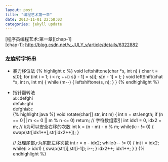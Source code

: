 ```yaml
---
layout: post
title: "编程艺术第一章"
date: 2013-11-01 22:58:03
categories: jekyll update
---
```

[程序员编程艺术:第一章][chap-1]  
[chap-1]: http://blog.csdn.net/v_JULY_v/article/details/6322882
### 左旋转字符串

* 暴力移位法
{% highlight c %}
void leftshiftone(char *s, int n) {
  char t = s[0];
  for (int i = 1; i < n; ++i)
    s[i - 1] = s[i];
  s[n - 1] = t;
}
void leftShift(chat *s, int n, int m) {
  while (m--) {
    leftshiftone(s, n);
  }
}
{% endhighlight %}

* 指针翻转法  
`abc`defghi  
def`abc`ghi  
defghi`abc`  
{% highlight java %}
void rotate(char[] str, int m) {
  int n = str.length;
  if (n == 0 || m <= 0 || m % n <= 0)
    return;
  // 字符数组索引
  int idx1 = 0, idx2 = m;
  // k为可以安全右移的次数
  int k = (n - m) - n % m;
  while(k-- != 0) {
    swap(str[idx1++],str[idx2++]);
  }

  // 处理尾部,r为尾部左移次数
  int r = n - idx2;
  while(r-- != 0) {
    int i = idx2;
    while(i > idx1) {
      swap(str[i],str[i-1]);
      i--;
    }
    idx2++;
    idx1++;
  }
}
{% endhighlight %}
